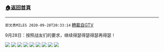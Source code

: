 ﻿###  [:house:返回首頁](https://github.com/ourhimalayas/txt)
---

`郭文贵MILES 2020-09-28T20:33:14` [轉載自GTV](https://gtv.org/web/#/UserInfo/5e596957357cc612d35a8044)

9月28日：按照战友们的要求，继续得瑟得瑟得瑟再得瑟！

![](https://filegroup.gtv.org/cdn-cgi/image/width=600/https://filegroup.gtv.org/group3/default/20200928/20/32/0/d3ba48f904018d0ba1b0b2af9cfc39c3.jpeg)
![](https://filegroup.gtv.org/cdn-cgi/image/width=600/https://filegroup.gtv.org/group3/default/20200928/20/32/0/d3f9129ae3d709b12d56f87701970542.jpeg)
![](https://filegroup.gtv.org/cdn-cgi/image/width=600/https://filegroup.gtv.org/group3/default/20200928/20/32/0/87b5b44dec8d310c9dbd084a596310d0.jpeg)
![](https://filegroup.gtv.org/cdn-cgi/image/width=600/https://filegroup.gtv.org/group3/default/20200928/20/33/0/38ed18554439bd8725296602525901de.jpeg)
![](https://filegroup.gtv.org/cdn-cgi/image/width=600/https://filegroup.gtv.org/group3/default/20200928/20/33/0/2ddfaccd4677acdde2fcb8bade603ca0.jpeg)
![](https://filegroup.gtv.org/cdn-cgi/image/width=600/https://filegroup.gtv.org/group3/default/20200928/20/33/0/10f5fbc3822aa4fd160ff84875fc376b.jpeg)
![](https://filegroup.gtv.org/cdn-cgi/image/width=600/https://filegroup.gtv.org/group3/default/20200928/20/33/0/e330df902bc77680c0b77018ab90474e.jpeg)
![](https://filegroup.gtv.org/cdn-cgi/image/width=600/https://filegroup.gtv.org/group3/default/20200928/20/33/0/f42281d4aff095c39f6328c27bb3f989.jpeg)
![](https://filegroup.gtv.org/cdn-cgi/image/width=600/https://filegroup.gtv.org/group3/default/20200928/20/33/0/062f8e5ec7a73fd38f1e6de8a9edc35a.jpeg)
